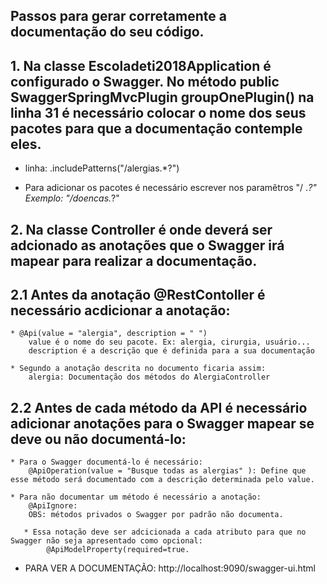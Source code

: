 ## Passos para gerar corretamente a documentação do seu código.

## 1. Na classe Escoladeti2018Application é configurado o Swagger. No método public SwaggerSpringMvcPlugin groupOnePlugin() na linha 31 é necessário colocar o nome dos seus pacotes para que a documentação contemple eles.

* linha: 
.includePatterns("/alergias.*?") 

* Para adicionar os pacotes é necessário escrever nos paramêtros "/ <nomedopacote depois do br.hela.>.*?"
Exemplo: "/doencas.*?"

## 2. Na classe Controller é onde deverá ser adcionado as anotações que o Swagger irá mapear para realizar a documentação.

## 2.1 Antes da anotação @RestContoller é necessário acdicionar a anotação:
    * @Api(value = "alergia", description = " ")
        value é o nome do seu pacote. Ex: alergia, cirurgia, usuário...
        description é a descrição que é definida para a sua documentação

    * Segundo a anotação descrita no documento ficaria assim:
        alergia: Documentação dos métodos do AlergiaController

## 2.2 Antes de cada método da API é necessário adicionar anotações para o Swagger mapear se deve ou não documentá-lo:
     
    * Para o Swagger documentá-lo é necessário:
        @ApiOperation(value = "Busque todas as alergias" ): Define que esse método será documentado com a descrição determinada pelo value.
  
    * Para não documentar um método é necessário a anotação:
        @ApiIgnore: 
        OBS: métodos privados o Swagger por padrão não documenta.

       * Essa notação deve ser adcicionada a cada atributo para que no Swagger não seja apresentado como opcional: 
            @ApiModelProperty(required=true.

* PARA VER A DOCUMENTAÇÃO: http://localhost:9090/swagger-ui.html


   


    



